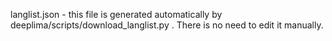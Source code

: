 langlist.json - this file is generated automatically by deeplima/scripts/download\_langlist.py . There is no need to edit it manually.

